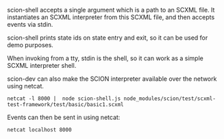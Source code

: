 scion-shell accepts a single argument which is a path to an SCXML file. It instantiates an SCXML interpreter from this SCXML file, and then accepts events via stdin.  

scion-shell prints state ids on state entry and exit, so it can be used for demo purposes.  

When invoking from a tty, stdin is the shell, so it can work as a simple SCXML interpreter shell. 

scion-dev can also make the SCION interpreter available over the network using netcat. 

    netcat -l 8000 |  node scion-shell.js node_modules/scion/test/scxml-test-framework/test/basic/basic1.scxml

Events can then be sent in using netcat:

    netcat localhost 8000

